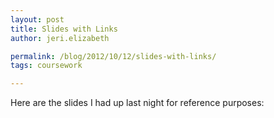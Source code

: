 ```yaml
---
layout: post
title: Slides with Links
author: jeri.elizabeth

permalink: /blog/2012/10/12/slides-with-links/
tags: coursework

---
```

Here are the slides I had up last night for reference purposes:
